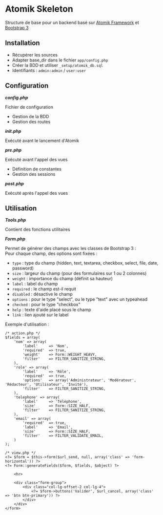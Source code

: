 Atomik Skeleton
===============
Structure de base pour un backend basé sur [Atomik Framework](http://atomikframework.com/) et [Bootstrap 3](getbootstrap.com)

Installation
------------
- Récupérer les sources
- Adapter base_dir dans le fichier `app/config.php`
- Créer la BDD et utiliser `_setup/atomik_db.sql`
- Identifiants : `admin:admin` / `user:user`

Configuration
-------------
***config.php***

Fichier de configuration
- Gestion de la BDD
- Gestion des routes

***init.php***

Exécuté avant le lancement d'Atomik

***pre.php***

Exécuté avant l'appel des vues
- Définition de constantes
- Gestion des sessions

***post.php***

Exécuté après l'appel des vues

Utilisation
-----------
***Tools.php***

Contient des fonctions utilitaires

***Form.php***

Permet de générer des champs avec les classes de Bootstrap 3 : <br>
Pour chaque champ, des options sont fixées :<br>
- `type`     : type du champ (hidden, text, textarea, checkbox, select, file, date, password)
- `size`     : largeur du champ (pour des formulaires sur 1 ou 2 colonnes)
- `weight`   : importance du champ (définit sa hauteur)
- `label`    : label du champ
- `required` : le champ est-il requit
- `disabled` : désactive le champ
- `options`  : pour le type "select", ou le type "text" avec un typeahead
- `checked`  : pour le type "checkbox"
- `help`     : texte d'aide placé sous le champ
- `link`     : lien ajouté sur le label 

Exemple d'utilisation :
```
/* action.php */
$fields = array(
    'nom' => array(
        'label'     => 'Nom',
        'required'  => true,
        'weight'    => Form::WEIGHT_HEAVY,
        'filter'    => FILTER_SANITIZE_STRING,
    ),
    'role' => array(
        'label'     => 'Rôle',
        'required'  => true,
        'options'   => array('Administrateur', 'Modérateur', 'Rédacteur', 'Utilisateur', 'Invité'),
        'filter'    => FILTER_SANITIZE_STRING,
    ),
    'telephone' => array(
        'label'     => 'Téléphone',
        'size'	   	=> Form::SIZE_HALF,
        'filter'    => FILTER_SANITIZE_STRING,
    ),
    'email' => array(
        'required'  => true,
      	'label'     => 'Email',
        'size'	    => Form::SIZE_HALF,
        'filter'    => FILTER_VALIDATE_EMAIL,
    )
);
```
```
/* view.php */
<?= $form = $this->form($url_send, null, array('class' => 'form-horizontal')) ?>
<?= Form::generateFields($form, $fields, $object) ?>

	<hr>
	
	<div class="form-group">
		<div class="col-lg-offset-2 col-lg-4">
			<?= $form->buttons('Valider', $url_cancel, array('class' => 'btn btn-primary')) ?>
		</div>
	</div>
</form>
```
